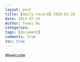 ```yaml
---
layout: post
title: [daily-record] 2020-03.26
date: 2013-07-16
Author: Yuwei Wu
categories: 
tags: [document]
comments: true
toc: true
---
```



#leetcode
